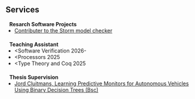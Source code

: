 ## Services

<!-- <h4 style="margin:0 10px 0;">Conference Reviewers</h4>

<ul style="margin:0 0 5px;">
  <li><a href="http://cvpr2023.thecvf.com/"><autocolor>IEEE/CVF Conference on Computer Vision and Pattern Recognition (CVPR) 2021-2023</autocolor></a></li>
  <li><a href="http://iccv2021.thecvf.com/"><autocolor>IEEE/CVF International Conference on Computer Vision (ICCV) 2021</autocolor></a></li>
  <li><a href="https://eccv2022.ecva.net/"><autocolor>European Conference on Computer Vision (ECCV) 2022</autocolor></a></li>
</ul> -->

<h4 style="margin:0 10px 0;">Resarch Software Projects</h4>

<ul style="margin:0 0 20px;">
  <li><a href="https://www.stormchecker.org/"><autocolor>Contributer to the Storm model checker</autocolor></a></li>
</ul>

<h4 style="margin:0 10px 0;">Teaching Assistant</h4>

<ul style="margin:0 0 20px;">
  <li><<autocolor>Software Verification 2026-</autocolor></li>
  <li><<autocolor>Processors 2025</autocolor></li>
  <li><<autocolor>Type Theory and Coq 2025</autocolor></li>
</ul>

<h4 style="margin:0 10px 0;">Thesis Supervision</h4>

<ul style="margin:0 0 20px;">
  <li><a href="https://cs.ru.nl/bachelors-theses/2025/Jord_Cluitmans___1052807___Learning_Predictive_Monitors_for_Autonomous_Vehicles_Using_Binary_Decision_Trees_-_A_Case_Study.pdf"><autocolor>Jord Cluitmans, Learning Predictive Monitors for Autonomous Vehicles Using Binary Decision Trees (Bsc)</autocolor></a></li>
</ul>
